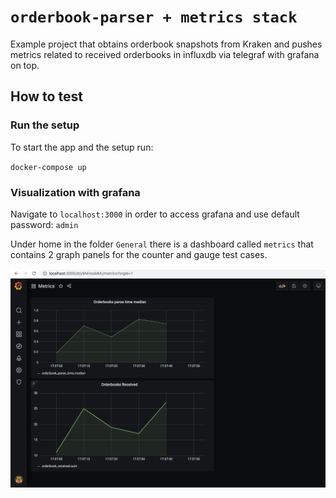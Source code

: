 # `orderbook-parser + metrics stack`

Example project that obtains orderbook snapshots from Kraken and pushes metrics related to received orderbooks in influxdb via telegraf with grafana on top.

## How to test

### Run the setup

To start the app and the setup run:

`docker-compose up`  

### Visualization with grafana

Navigate to `localhost:3000` in order to access grafana and use default password: `admin`

Under home in the folder `General` there is a dashboard called `metrics` that contains 2 graph panels for the counter and gauge test cases.

![](images/metrics-dashboard.png)